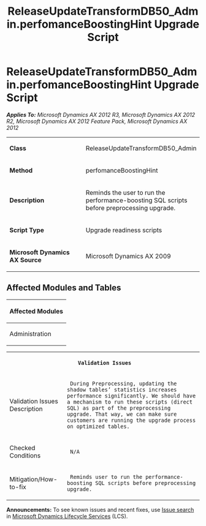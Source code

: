 ﻿---
title: ReleaseUpdateTransformDB50_Admin.perfomanceBoostingHint Upgrade Script
TOCTitle: ReleaseUpdateTransformDB50_Admin.perfomanceBoostingHint Upgrade Script
ms:assetid: 63b81eed-8665-1201-d717-f1ab47334f38
ms:mtpsurl: https://msdn.microsoft.com/en-us/library/JJ719140(v=AX.60)
ms:contentKeyID: 49708679
ms.date: 05/18/2015
mtps_version: v=AX.60
---

# ReleaseUpdateTransformDB50\_Admin.perfomanceBoostingHint Upgrade Script 


_**Applies To:** Microsoft Dynamics AX 2012 R3, Microsoft Dynamics AX 2012 R2, Microsoft Dynamics AX 2012 Feature Pack, Microsoft Dynamics AX 2012_

<table>
<colgroup>
<col style="width: 50%" />
<col style="width: 50%" />
</colgroup>
<tbody>
<tr class="odd">
<td><p><strong>Class</strong></p></td>
<td><p>ReleaseUpdateTransformDB50_Admin</p></td>
</tr>
<tr class="even">
<td><p><strong>Method</strong></p></td>
<td><p>perfomanceBoostingHint</p></td>
</tr>
<tr class="odd">
<td><p><strong>Description</strong></p></td>
<td><p>Reminds the user to run the performance-boosting SQL scripts before preprocessing upgrade.</p></td>
</tr>
<tr class="even">
<td><p><strong>Script Type</strong></p></td>
<td><p>Upgrade readiness scripts</p></td>
</tr>
<tr class="odd">
<td><p><strong>Microsoft Dynamics AX Source</strong></p></td>
<td><p>Microsoft Dynamics AX 2009</p></td>
</tr>
</tbody>
</table>


## Affected Modules and Tables

<table>
<colgroup>
<col style="width: 100%" />
</colgroup>
<thead>
<tr class="header">
<th><p>Affected Modules</p></th>
</tr>
</thead>
<tbody>
<tr class="odd">
<td><p>Administration</p></td>
</tr>
</tbody>
</table>


<table xmlns="http://www.w3.org/1999/xhtml">
              <tr><th colspan="2">
		
   <p>
   
	 Validation Issues
  </p>
  </th></tr>
              <tr><td>
		
   <p>
   
	 
 Validation Issues Description

  </p>
  </td><td>
		
   <p>
   
	 During Preprocessing, updating the shadow tables’ statistics increases performance significantly. We should have a mechanism to run these scripts (direct SQL) as part of the preprocessing upgrade. That way, we can make sure customers are running the upgrade process on optimized tables.
  </p>
  </td></tr>
              <tr><td>
		
   <p>
   
	 
 Checked Conditions

  </p>
  </td><td>
		
   <p>
   
	 N/A
  </p>
  </td></tr>
              <tr><td>
		
   <p>
   
	 
 Mitigation/How-to-fix

  </p>
  </td><td>
		
   <p>
   
	 Reminds user to run the performance-boosting SQL scripts before preprocessing upgrade.
  </p>
  </td></tr>
            </table>

  
**Announcements:** To see known issues and recent fixes, use [Issue search](http://go.microsoft.com/fwlink/?linkid=389258) in [Microsoft Dynamics Lifecycle Services](http://go.microsoft.com/fwlink/?linkid=306505) (LCS).

